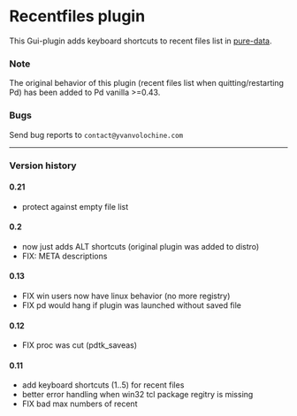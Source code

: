 # Recentfiles plugin

This Gui-plugin adds keyboard shortcuts to recent files list in [pure-data](http://puredata.info).


### Note

The original behavior of this plugin (recent files list when quitting/restarting Pd)
has been added to Pd vanilla >=0.43.


### Bugs

Send bug reports to `contact@yvanvolochine.com`

-----------------------------------------------------------------

### Version history

#### 0.21
 - protect against empty file list

#### 0.2
 - now just adds ALT shortcuts (original plugin was added to distro)
 - FIX: META descriptions

#### 0.13
 - FIX win users now have linux behavior (no more registry)
 - FIX pd would hang if plugin was launched without saved file

#### 0.12
 - FIX proc was cut (pdtk_saveas)

#### 0.11
 - add keyboard shortcuts (1..5) for recent files
 - better error handling when win32 tcl package regitry is missing
 - FIX bad max numbers of recent